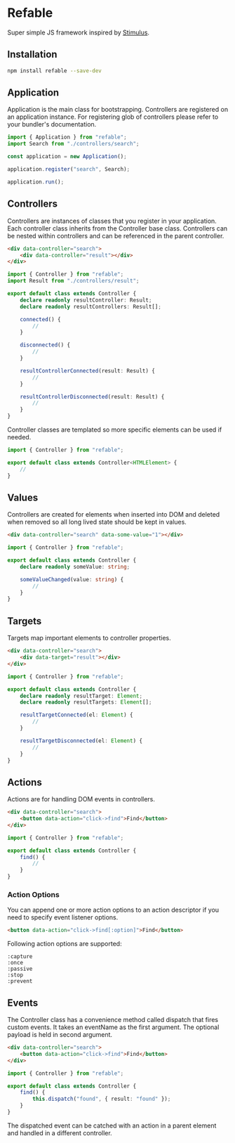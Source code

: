 # Refable

Super simple JS framework inspired by [Stimulus](https://github.com/hotwired/stimulus).

## Installation

```bash
npm install refable --save-dev
```

## Application

Application is the main class for bootstrapping. Controllers are registered on an application instance. For registering glob of controllers please refer to your bundler's documentation.

```ts
import { Application } from "refable";
import Search from "./controllers/search";

const application = new Application();

application.register("search", Search);

application.run();
```

## Controllers

Controllers are instances of classes that you register in your application. Each controller class inherits from the Controller base class. Controllers can be nested within controllers and can be referenced in the parent controller.

```html
<div data-controller="search">
    <div data-controller="result"></div>
</div>
```

```ts
import { Controller } from "refable";
import Result from "./controllers/result";

export default class extends Controller {
    declare readonly resultController: Result;
    declare readonly resultControllers: Result[];

    connected() {
        //
    }

    disconnected() {
        //
    }

    resultControllerConnected(result: Result) {
        //
    }

    resultControllerDisconnected(result: Result) {
        //
    }
}
```

Controller classes are templated so more specific elements can be used if needed.

```ts
import { Controller } from "refable";

export default class extends Controller<HTMLElement> {
    //
}
```

## Values

Controllers are created for elements when inserted into DOM and deleted when removed so all long lived state should be kept in values.

```html
<div data-controller="search" data-some-value="1"></div>
```

```ts
import { Controller } from "refable";

export default class extends Controller {
    declare readonly someValue: string;

    someValueChanged(value: string) {
        //
    }
}
```

## Targets

Targets map important elements to controller properties.

```html
<div data-controller="search">
    <div data-target="result"></div>
</div>
```

```ts
import { Controller } from "refable";

export default class extends Controller {
    declare readonly resultTarget: Element;
    declare readonly resultTargets: Element[];

    resultTargetConnected(el: Element) {
        //
    }

    resultTargetDisconnected(el: Element) {
        //
    }
}
```

## Actions

Actions are for handling DOM events in controllers.

```html
<div data-controller="search">
    <button data-action="click->find">Find</button>
</div>
```

```ts
import { Controller } from "refable";

export default class extends Controller {
    find() {
        //
    }
}
```

### Action Options

You can append one or more action options to an action descriptor if you need to specify event listener options.

```html
<button data-action="click->find[:option]">Find</button>
```

Following action options are supported:

```
:capture
:once
:passive
:stop
:prevent
```

## Events

The Controller class has a convenience method called dispatch that fires custom events. It takes an eventName as the first argument. The optional payload is held in second argument.

```html
<div data-controller="search">
    <button data-action="click->find">Find</button>
</div>
```

```ts
import { Controller } from "refable";

export default class extends Controller {
    find() {
        this.dispatch("found", { result: "found" });
    }
}
```

The dispatched event can be catched with an action in a parent element and handled in a different controller.
